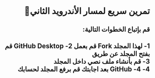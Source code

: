<div dir = "rtl">
  
# تمرين سريع لمسار الأندرويد الثاني💚

##  قم بإتباع الخطوات التالية:

1- لهذا المجلد Fork قم بعمل
2- GitHub Desktop قم بفتح المجلد عن طريق  
3- قم بأنشاء ملف نصي داخل المجلد  
4- 
4- GitHub بعد اجابتك قم **برفع** المجلد لحسابك 
-------------------
</div>
